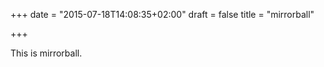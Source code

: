 +++
date = "2015-07-18T14:08:35+02:00"
draft = false
title = "mirrorball"

+++

This is mirrorball.
